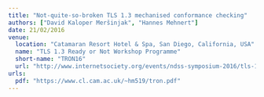 ```yaml
---
title: "Not-quite-so-broken TLS 1.3 mechanised conformance checking"
authors: ["David Kaloper Meršinjak", "Hannes Mehnert"]
date: 21/02/2016
venue:
  location: "Catamaran Resort Hotel & Spa, San Diego, California, USA"
  name: "TLS 1.3 Ready or Not Workshop Programme"
  short-name: "TRON16"
  url: "http://www.internetsociety.org/events/ndss-symposium-2016/tls-13-ready-or-not-tron-workshop-programme"
urls:
  pdf: "https://www.cl.cam.ac.uk/~hm519/tron.pdf"
---
```

